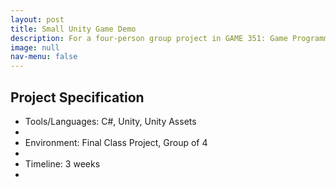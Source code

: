 ```yaml
---
layout: post
title: Small Unity Game Demo
description: For a four-person group project in GAME 351: Game Programming, my group created a 5-minutes platforming and horror game in Unity. I was mainly responsible for designing the UI, but at the end, I dabbled in many aspects of the project including helping with scripting in C#.
image: null
nav-menu: false
---
```


## Project Specification
<ul>
  <li>Tools/Languages: C#, Unity, Unity Assets<li>
  <li>Environment: Final Class Project, Group of 4<li>
  <li>Timeline: 3 weeks<li>
</ul>

##
